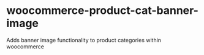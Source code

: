 # woocommerce-product-cat-banner-image
Adds banner image functionality to product categories within woocommerce
